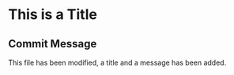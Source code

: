 # This is a Title

## Commit Message
This file has been modified, a title and a message has been added.
